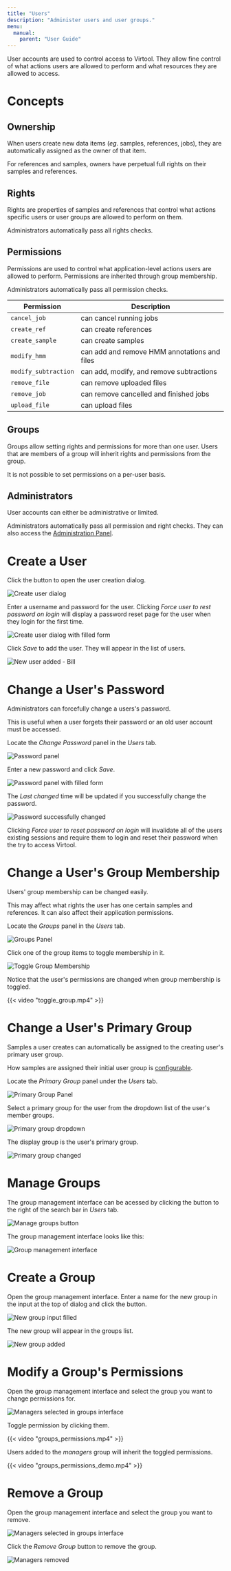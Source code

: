 ```yaml
---
title: "Users"
description: "Administer users and user groups."
menu:
  manual:
    parent: "User Guide"
---
```


User accounts are used to control access to Virtool. They allow fine control of what actions users are allowed to perform and what resources they are allowed to access.

# Concepts

## Ownership

When users create new data items (_eg_. samples, references, jobs), they are automatically assigned as the owner of that item.

For references and samples, owners have perpetual full rights on their samples and references.

## Rights

Rights are properties of samples and references that control what actions specific users or user groups are allowed to perform on them.

Administrators automatically pass all rights checks.

## Permissions

Permissions are used to control what application-level actions users are allowed to perform. Permissions are inherited through group membership.

Administrators automatically pass all permission checks.

| Permission           | Description                                  |
| -------------------- | -------------------------------------------- |
| `cancel_job`         | can cancel running jobs                      |
| `create_ref`         | can create references                        |
| `create_sample`      | can create samples                           |
| `modify_hmm`         | can add and remove HMM annotations and files |
| `modify_subtraction` | can add, modify, and remove subtractions     |
| `remove_file`        | can remove uploaded files                    |
| `remove_job`         | can remove cancelled and finished jobs       |
| `upload_file`        | can upload files                             |

## Groups

Groups allow setting rights and permissions for more than one user. Users that are members of a group will inherit rights and permissions from the group.

It is not possible to set permissions on a per-user basis.

## Administrators

User accounts can either be administrative or limited.

Administrators automatically pass all permission and right checks. They can also access the [Administration Panel](/docs/manual/ug_administration).

# Create a User

Click the <i class="fas fa-user-plus"></i> button to open the user creation dialog.

![Create user dialog](create.png)

Enter a username and password for the user. Clicking _Force user to rest password on login_ will display a password reset page for the user when they login for the first time.

![Create user dialog with filled form](create_filled.png)

Click <i class="fas fa-save"></i> _Save_ to add the user. They will appear in the list of users.

![New user added - Bill](bill_added.png)

# Change a User's Password

Administrators can forcefully change a users's password.

This is useful when a user forgets their password or an old user account must be accessed.

Locate the _Change Password_ panel in the _Users_ tab.

![Password panel](password.png)

Enter a new password and click <i class="fas fa-save"></i> _Save_.

![Password panel with filled form](password_filled.png)

The _Last changed_ time will be updated if you successfully change the password.

![Password successfully changed](password_after.png)

Clicking _Force user to reset password on login_ will invalidate all of the users existing sessions and require them to login and reset their password when the try to access Virtool.

# Change a User's Group Membership

Users' group membership can be changed easily.

This may affect what rights the user has one certain samples and references. It can also affect their application permissions.

Locate the _Groups_ panel in the _Users_ tab.

![Groups Panel](groups.png)

Click one of the group items to toggle membership in it.

![Toggle Group Membership](toggle_group.png)

Notice that the user's permissions are changed when group membership is toggled.

{{< video "toggle_group.mp4" >}}

# Change a User's Primary Group

Samples a user creates can automatically be assigned to the creating user's primary user group.

How samples are assigned their initial user group is [configurable](/docs/manual/ug_samples/#settings).

Locate the _Primary Group_ panel under the _Users_ tab.

![Primary Group Panel](primary_group.png)

Select a primary group for the user from the dropdown list of the user's member groups.

![Primary group dropdown](primary_group_focus.png)

The display group is the user's primary group.

![Primary group changed](primary_group_done.png)

# Manage Groups

The group management interface can be acessed by clicking the <i class="fas fa-users"></i> button to the right of the search bar in _Users_ tab.

![Manage groups button](groups_button.png)

The group management interface looks like this:

![Group management interface](groups_management.png)

# Create a Group

Open the group management interface. Enter a name for the new group in the input at the top of dialog and click the <i class="fas fa-plus-square"></i> button.

![New group input filled](groups_add_filled.png)

The new group will appear in the groups list.

![New group added](groups_added.png)

# Modify a Group's Permissions

Open the group management interface and select the group you want to change permissions for.

![Managers selected in groups interface](groups_selected.png)

Toggle permission by clicking them.

{{< video "groups_permissions.mp4" >}}

Users added to the _managers_ group will inherit the toggled permissions.

{{< video "groups_permissions_demo.mp4" >}}

# Remove a Group

Open the group management interface and select the group you want to remove.

![Managers selected in groups interface](groups_selected.png)

Click the <i class="fas fa-remove"></i> _Remove Group_ button to remove the group.

![Managers removed](groups_management.png)
